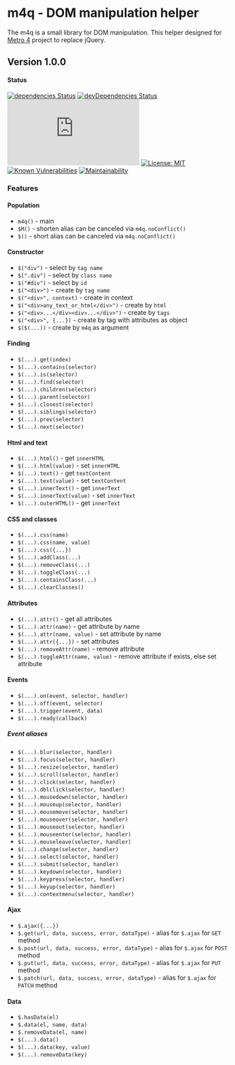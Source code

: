 # m4q - DOM manipulation helper

The m4q is a small library for DOM manipulation. 
This helper designed for [Metro 4](https://metroui.org.ua) project to replace jQuery.
 
## Version 1.0.0 

#### Status
[![dependencies Status](https://david-dm.org/olton/m4q/status.svg)](https://david-dm.org/olton/m4q)
[![devDependencies Status](https://david-dm.org/olton/m4q/dev-status.svg)](https://david-dm.org/olton/m4q?type=dev)
[![JS gzip size](http://img.badgesize.io/olton/m4q/master/build/m4q.min.js?compression=gzip&label=JS+gzip)](https://github.com/olton/m4q/blob/master/build/m4q.min.js)
[![License: MIT](https://img.shields.io/badge/License-MIT-blue.svg?style=flat)](https://github.com/olton/m4q/blob/master/LICENSE)
[![Known Vulnerabilities](https://snyk.io/test/github/olton/m4q/badge.svg?targetFile=package.json)](https://snyk.io/test/github/olton/m4q?targetFile=package.json)
[![Maintainability](https://api.codeclimate.com/v1/badges/4201551c70bc4ee030b5/maintainability)](https://codeclimate.com/github/olton/m4q/maintainability)

### Features

#### Population
- `m4q()` - main
- `$M()` - shorten alias can be canceled via `m4q.noConflict()`
- `$()` - short alias can be canceled via `m4q.noConflict()`

#### Constructor
- `$("div")` - select by `tag name`
- `$(".div")` - select by `class name`
- `$("#div")` - select by `id`
- `$("<div>")` - create by `tag name`
- `$("<div>", context)` - create in context
- `$("<div>any_text_or_html</div>")` - create by `html`
- `$("<div>...</div><div>...</div>")` - create by `tags`
- `$("<div>", {...})` - create by tag with attributes as object
- `$($(...))` - create by `m4q` as argument

#### Finding
- `$(...).get(index)`
- `$(...).contains(selector)`
- `$(...).is(selector)`
- `$(...).find(selector)`
- `$(...).children(selector)`
- `$(...).parent(selector)`
- `$(...).closest(selector)`
- `$(...).siblings(selector)`
- `$(...).prev(selector)`
- `$(...).next(selector)`

#### Html and text
- `$(...).html()` - get `innerHTML`
- `$(...).html(value)` - set `innerHTML`
- `$(...).text()` - get `textContent`
- `$(...).text(value)` - set `textContent`
- `$(...).innerText()` - get `innerText`
- `$(...).innerText(value)` - set `innerText`
- `$(...).outerHTML()` - get `innerText`

#### CSS and classes
- `$(...).css(name)`
- `$(...).css(name, value)`
- `$(...).css({...})`
- `$(...).addClass(...)`
- `$(...).removeClass(...)`
- `$(...).toggleClass(...)`
- `$(...).containsClass(...)`
- `$(...).clearClasses()`

#### Attributes
- `$(...).attr()` - get all attributes
- `$(...).attr(name)` - get attribute by name
- `$(...).attr(name, value)` - set attribute by name
- `$(...).attr({...})` - set attributes 
- `$(...).removeAttr(name)` - remove attribute 
- `$(...).toggleAttr(name, value)` - remove attribute if exists, else set attribute 

#### Events
- `$(...).on(event, selector, handler)`
- `$(...).off(event, selector)`
- `$(...).trigger(event, data)`
- `$(...).ready(callback)`

##### Event aliases
- `$(...).blur(selector, handler)`
- `$(...).focus(selector, handler)`
- `$(...).resize(selector, handler)`
- `$(...).scroll(selector, handler)`
- `$(...).click(selector, handler)`
- `$(...).dblclick(selector, handler)`
- `$(...).mousedown(selector, handler)`
- `$(...).mouseup(selector, handler)`
- `$(...).mousemove(selector, handler)`
- `$(...).mouseover(selector, handler)`
- `$(...).mouseout(selector, handler)`
- `$(...).mouseenter(selector, handler)`
- `$(...).mouseleave(selector, handler)`
- `$(...).change(selector, handler)`
- `$(...).select(selector, handler)`
- `$(...).submit(selector, handler)`
- `$(...).keydown(selector, handler)`
- `$(...).keypress(selector, handler)`
- `$(...).keyup(selector, handler)`
- `$(...).contextmenu(selector, handler)`

#### Ajax
- `$.ajax({...})`
- `$.get(url, data, success, error, dataType)` - alias for `$.ajax` for `GET` method
- `$.post(url, data, success, error, dataType)` - alias for `$.ajax` for `POST` method
- `$.put(url, data, success, error, dataType)` - alias for `$.ajax` for `PUT` method
- `$.patch(url, data, success, error, dataType)` - alias for `$.ajax` for `PATCH` method

#### Data
- `$.hasData(el)`
- `$.data(el, name, data)`
- `$.removeData(el, name)`
- `$(...).data()`
- `$(...).data(key, value)`
- `$(...).removeData(key)`